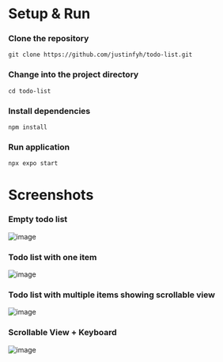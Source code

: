 # Setup & Run
### Clone the repository
```git clone https://github.com/justinfyh/todo-list.git```

### Change into the project directory
```cd todo-list```

### Install dependencies
```npm install```

### Run application
```npx expo start``` 

# Screenshots
### Empty todo list

![image](https://github.com/justinfyh/todo-list/assets/100667353/726601cf-3a58-485a-bf0b-a26ffb13b967)

### Todo list with one item

![image](https://github.com/justinfyh/todo-list/assets/100667353/207deefb-0da2-46b5-9420-3c9e1c66bb2f)

### Todo list with multiple items showing scrollable view

![image](https://github.com/justinfyh/todo-list/assets/100667353/3e2eb586-685a-4917-ae25-543cd1327e6b)

### Scrollable View + Keyboard 

![image](https://github.com/justinfyh/todo-list/assets/100667353/5b0c8bd1-7800-4981-90ce-b14f5d882b9f)



